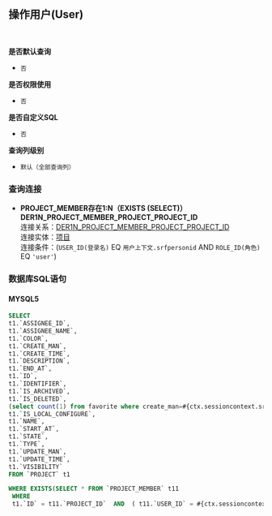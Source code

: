 ## 操作用户(User) <!-- {docsify-ignore-all} -->



<br>
<p class="panel-title"><b>是否默认查询</b></p>

* `否`

<p class="panel-title"><b>是否权限使用</b></p>

* `否`

<p class="panel-title"><b>是否自定义SQL</b></p>

* `否`

<p class="panel-title"><b>查询列级别</b></p>

* `默认（全部查询列）`




### 查询连接
* **PROJECT_MEMBER存在1:N（EXISTS (SELECT)）DER1N_PROJECT_MEMBER_PROJECT_PROJECT_ID**<br>
连接关系：[DER1N_PROJECT_MEMBER_PROJECT_PROJECT_ID](der/DER1N_PROJECT_MEMBER_PROJECT_PROJECT_ID)<br>
连接实体：[项目](module/ProjMgmt/Project)<br>
连接条件：(`USER_ID(登录名)` EQ `用户上下文.srfpersonid` AND `ROLE_ID(角色)` EQ `'user'`)<br>


### 数据库SQL语句

#### MYSQL5

```sql
SELECT
t1.`ASSIGNEE_ID`,
t1.`ASSIGNEE_NAME`,
t1.`COLOR`,
t1.`CREATE_MAN`,
t1.`CREATE_TIME`,
t1.`DESCRIPTION`,
t1.`END_AT`,
t1.`ID`,
t1.`IDENTIFIER`,
t1.`IS_ARCHIVED`,
t1.`IS_DELETED`,
(select count(1) from favorite where create_man=#{ctx.sessioncontext.srfpersonid} and OWNER_ID=t1.`ID` ) AS `IS_FAVORITE`,
t1.`IS_LOCAL_CONFIGURE`,
t1.`NAME`,
t1.`START_AT`,
t1.`STATE`,
t1.`TYPE`,
t1.`UPDATE_MAN`,
t1.`UPDATE_TIME`,
t1.`VISIBILITY`
FROM `PROJECT` t1 

WHERE EXISTS(SELECT * FROM `PROJECT_MEMBER` t11 
 WHERE 
 t1.`ID` = t11.`PROJECT_ID`  AND  ( t11.`USER_ID` = #{ctx.sessioncontext.srfpersonid}  AND  t11.`ROLE_ID` = 'user' ) )
```
